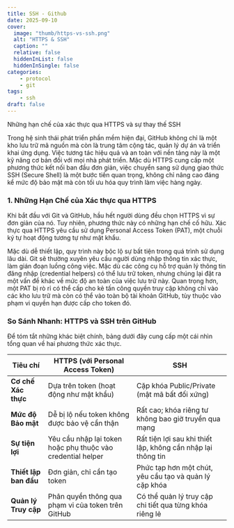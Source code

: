 ```yaml
---
title: SSH - Github
date: 2025-09-10
cover:
  image: "thumb/https-vs-ssh.png"
  alt: "HTTPS & SSH"
  caption: ""
  relative: false
  hiddenInList: false
  hiddenInSingle: false
categories:
    - protocol
    - git
tags:
    - ssh
draft: false
---
```


Những hạn chế của xác thực qua HTTPS và sự thay thế SSH

<!--more-->

Trong hệ sinh thái phát triển phần mềm hiện đại, GitHub không chỉ là một kho lưu trữ mã nguồn mà còn là trung tâm cộng tác, quản lý dự án và triển khai ứng dụng. Việc tương tác hiệu quả và an toàn với nền tảng này là một kỹ năng cơ bản đối với mọi nhà phát triển. Mặc dù HTTPS cung cấp một phương thức kết nối ban đầu đơn giản, việc chuyển sang sử dụng giao thức SSH (Secure Shell) là một bước tiến quan trọng, không chỉ nâng cao đáng kể mức độ bảo mật mà còn tối ưu hóa quy trình làm việc hàng ngày.

### 1. Những Hạn Chế của Xác thực qua HTTPS

Khi bắt đầu với Git và GitHub, hầu hết người dùng đều chọn HTTPS vì sự đơn giản của nó. Tuy nhiên, phương thức này có những hạn chế cố hữu. Xác thực qua HTTPS yêu cầu sử dụng Personal Access Token (PAT), một chuỗi ký tự hoạt động tương tự như mật khẩu.

Mặc dù dễ thiết lập, quy trình này bộc lộ sự bất tiện trong quá trình sử dụng lâu dài. Git sẽ thường xuyên yêu cầu người dùng nhập thông tin xác thực, làm gián đoạn luồng công việc. Mặc dù các công cụ hỗ trợ quản lý thông tin đăng nhập (credential helpers) có thể lưu trữ token, nhưng chúng lại đặt ra một vấn đề khác về mức độ an toàn của việc lưu trữ này. Quan trọng hơn, một PAT bị rò rỉ có thể cấp cho kẻ tấn công quyền truy cập không chỉ vào các kho lưu trữ mà còn có thể vào toàn bộ tài khoản GitHub, tùy thuộc vào phạm vi quyền hạn được cấp cho token đó.

### So Sánh Nhanh: HTTPS và SSH trên GitHub

Để tóm tắt những khác biệt chính, bảng dưới đây cung cấp một cái nhìn tổng quan về hai phương thức xác thực.

| Tiêu chí              | HTTPS (với Personal Access Token)                           | SSH                                                          |
| --------------------- | ----------------------------------------------------------- | ------------------------------------------------------------ |
| **Cơ chế Xác thực**   | Dựa trên token (hoạt động như mật khẩu)                     | Cặp khóa Public/Private (mật mã bất đối xứng)                |
| **Mức độ Bảo mật**    | Dễ bị lộ nếu token không được bảo vệ cẩn thận               | Rất cao; khóa riêng tư không bao giờ truyền qua mạng         |
| **Sự tiện lợi**       | Yêu cầu nhập lại token hoặc phụ thuộc vào credential helper | Rất tiện lợi sau khi thiết lập, không cần nhập lại thông tin |
| **Thiết lập ban đầu** | Đơn giản, chỉ cần tạo token                                 | Phức tạp hơn một chút, yêu cầu tạo và quản lý cặp khóa       |
| **Quản lý Truy cập**  | Phân quyền thông qua phạm vi của token trên GitHub          | Có thể quản lý truy cập chi tiết qua từng khóa riêng lẻ      |
